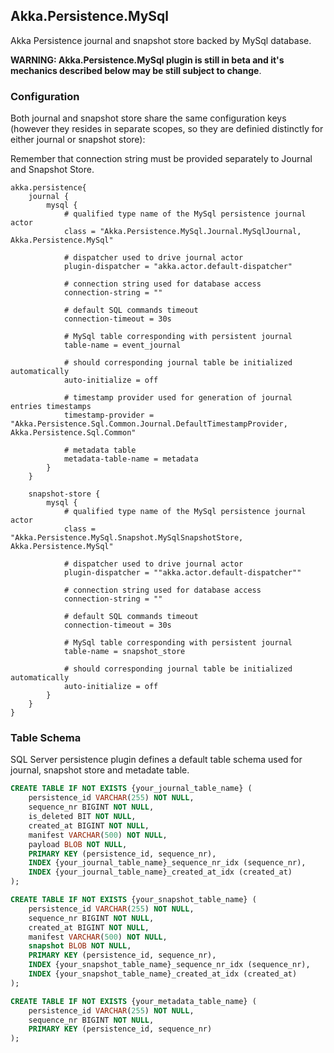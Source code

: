 ## Akka.Persistence.MySql

Akka Persistence journal and snapshot store backed by MySql database.

**WARNING: Akka.Persistence.MySql plugin is still in beta and it's mechanics described below may be still subject to change**.

### Configuration

Both journal and snapshot store share the same configuration keys (however they resides in separate scopes, so they are definied distinctly for either journal or snapshot store):

Remember that connection string must be provided separately to Journal and Snapshot Store.

```hocon
akka.persistence{
	journal {
		mysql {
			# qualified type name of the MySql persistence journal actor
			class = "Akka.Persistence.MySql.Journal.MySqlJournal, Akka.Persistence.MySql"

			# dispatcher used to drive journal actor
			plugin-dispatcher = "akka.actor.default-dispatcher"

			# connection string used for database access
			connection-string = ""

			# default SQL commands timeout
			connection-timeout = 30s

			# MySql table corresponding with persistent journal
			table-name = event_journal

			# should corresponding journal table be initialized automatically
			auto-initialize = off
			
			# timestamp provider used for generation of journal entries timestamps
			timestamp-provider = "Akka.Persistence.Sql.Common.Journal.DefaultTimestampProvider, Akka.Persistence.Sql.Common"
		
			# metadata table
			metadata-table-name = metadata
		}
	}

	snapshot-store {
		mysql {
			# qualified type name of the MySql persistence journal actor
			class = "Akka.Persistence.MySql.Snapshot.MySqlSnapshotStore, Akka.Persistence.MySql"

			# dispatcher used to drive journal actor
			plugin-dispatcher = ""akka.actor.default-dispatcher""

			# connection string used for database access
			connection-string = ""

			# default SQL commands timeout
			connection-timeout = 30s

			# MySql table corresponding with persistent journal
			table-name = snapshot_store

			# should corresponding journal table be initialized automatically
			auto-initialize = off
		}
	}
}
```
### Table Schema

SQL Server persistence plugin defines a default table schema used for journal, snapshot store and metadate table.

```SQL
CREATE TABLE IF NOT EXISTS {your_journal_table_name} (
    persistence_id VARCHAR(255) NOT NULL,
    sequence_nr BIGINT NOT NULL,
    is_deleted BIT NOT NULL,
    created_at BIGINT NOT NULL,
    manifest VARCHAR(500) NOT NULL,
    payload BLOB NOT NULL,
    PRIMARY KEY (persistence_id, sequence_nr),
    INDEX {your_journal_table_name}_sequence_nr_idx (sequence_nr),
    INDEX {your_journal_table_name}_created_at_idx (created_at)
);

CREATE TABLE IF NOT EXISTS {your_snapshot_table_name} (
    persistence_id VARCHAR(255) NOT NULL,
    sequence_nr BIGINT NOT NULL,
    created_at BIGINT NOT NULL,
    manifest VARCHAR(500) NOT NULL,
    snapshot BLOB NOT NULL,
    PRIMARY KEY (persistence_id, sequence_nr),
    INDEX {your_snapshot_table_name}_sequence_nr_idx (sequence_nr),
    INDEX {your_snapshot_table_name}_created_at_idx (created_at)
);

CREATE TABLE IF NOT EXISTS {your_metadata_table_name} (
    persistence_id VARCHAR(255) NOT NULL,
    sequence_nr BIGINT NOT NULL,
    PRIMARY KEY (persistence_id, sequence_nr)
);
```